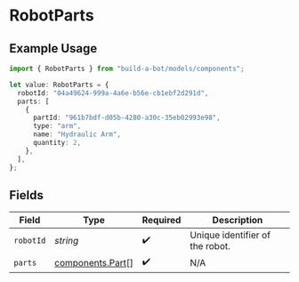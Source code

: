 # RobotParts

## Example Usage

```typescript
import { RobotParts } from "build-a-bot/models/components";

let value: RobotParts = {
  robotId: "04a49624-999a-4a6e-b56e-cb1ebf2d291d",
  parts: [
    {
      partId: "961b7bdf-d05b-4280-a30c-35eb02993e98",
      type: "arm",
      name: "Hydraulic Arm",
      quantity: 2,
    },
  ],
};
```

## Fields

| Field                                                | Type                                                 | Required                                             | Description                                          |
| ---------------------------------------------------- | ---------------------------------------------------- | ---------------------------------------------------- | ---------------------------------------------------- |
| `robotId`                                            | *string*                                             | :heavy_check_mark:                                   | Unique identifier of the robot.                      |
| `parts`                                              | [components.Part](../../models/components/part.md)[] | :heavy_check_mark:                                   | N/A                                                  |